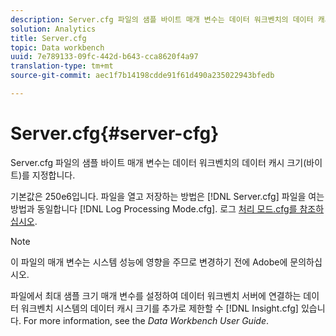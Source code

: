 ```yaml
---
description: Server.cfg 파일의 샘플 바이트 매개 변수는 데이터 워크벤치의 데이터 캐시 크기(바이트)를 지정합니다.
solution: Analytics
title: Server.cfg
topic: Data workbench
uuid: 7e789133-09fc-442d-b643-cca8620f4a97
translation-type: tm+mt
source-git-commit: aec1f7b14198cdde91f61d490a235022943bfedb

---
```



# Server.cfg{#server-cfg}

Server.cfg 파일의 샘플 바이트 매개 변수는 데이터 워크벤치의 데이터 캐시 크기(바이트)를 지정합니다.

기본값은 250e6입니다. 파일을 열고 저장하는 방법은 [!DNL Server.cfg] 파일을 여는 방법과 동일합니다 [!DNL Log Processing Mode.cfg]. 로그 [처리 모드.cfg를 참조하십시오](../../../home/c-dataset-const-proc/c-add-config-files/t-log-proc-mode.md#task-e530907cb34f488182afe625e6d9e44a).

>[!NOTE]
>
>이 파일의 매개 변수는 시스템 성능에 영향을 주므로 변경하기 전에 Adobe에 문의하십시오.

파일에서 최대 샘플 크기 매개 변수를 설정하여 데이터 워크벤치 서버에 연결하는 데이터 워크벤치 시스템의 데이터 캐시 크기를 추가로 제한할 수 [!DNL Insight.cfg] 있습니다. For more information, see the *Data Workbench User Guide*.
